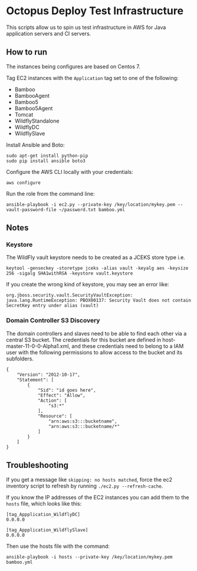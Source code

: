 # Octopus Deploy Test Infrastructure

This scripts allow us to spin us test infrastructure in AWS for Java application
servers and CI servers.

## How to run

The instances being configures are based on Centos 7.

Tag EC2 instances with the `Application` tag set to one of the following:
* Bamboo
* BambooAgent
* Bamboo5
* Bamboo5Agent
* Tomcat
* WildflyStandalone
* WildflyDC
* WildflySlave

Install Ansible and Boto:

```
sudo apt-get install python-pip
sudo pip install ansible boto3
```

Configure the AWS CLI locally with your credentials:

```
aws configure
```

Run the role from the command line:

```
ansible-playbook -i ec2.py --private-key /key/location/mykey.pem --vault-password-file ~/password.txt bamboo.yml
```

## Notes

### Keystore
The WildFly vault keystore needs to be created as a JCEKS store type i.e.

```
keytool -genseckey -storetype jceks -alias vault -keyalg aes -keysize 256 -sigalg SHA1withRSA -keystore vault.keystore
```

If you create the wrong kind of keystore, you may see an error like:

```
org.jboss.security.vault.SecurityVaultException: java.lang.RuntimeException: PBOX00137: Security Vault does not contain SecretKey entry under alias (vault)
```

### Domain Controller S3 Discovery

The domain controllers and slaves need to be able to find each other via a central S3 bucket. The credentials
for this bucket are defined in host-master-11-0-0-Alpha1.xml, and these credentials need to belong to a IAM
user with the following permissions to allow access to the bucket and its subfolders.

```
{
    "Version": "2012-10-17",
    "Statement": [
        {
            "Sid": "id goes here",
            "Effect": "Allow",
            "Action": [
                "s3:*"
            ],
            "Resource": [
                "arn:aws:s3:::bucketname",
                "arn:aws:s3:::bucketname/*"
            ]
        }
    ]
}
```

## Troubleshooting

If you get a message like `skipping: no hosts matched`, force the ec2 inventory script to
refresh by running `./ec2.py --refresh-cache`.

If you know the IP addresses of the EC2 instances you can add them to the `hosts` file, which
looks like this:
```
[tag_Appplication_WildflyDC]
0.0.0.0

[tag_Appplication_WildflySlave]
0.0.0.0
```
 
Then use the hosts file with the command:
```
ansible-playbook -i hosts --private-key /key/location/mykey.pem bamboo.yml
```